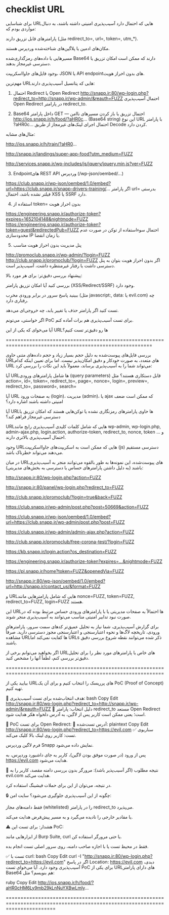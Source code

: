 # checklist URL

برای شناسایی URLهایی که احتمال دارد آسیب‌پذیری امنیتی داشته باشند، به دنبال مواردی بودم که:

پارامترهای قابل تزریق دارند (مثل redirect_to=, url=, token=, utm_*).

مکان‌های ادمین یا پلاگین‌های شناخته‌شده وردپرس هستند.

مسیرهایی با داده‌های رمزگذاری‌شده Base64 دارند که ممکن است امکان تزریق یا دسترسی غیرمجاز بدهند.

وجود فایل‌های جاوااسکریپت، JSON یا API endpointهای بدون احراز هویت.

مهم‌ترین URLهایی که پتانسیل آسیب‌پذیری دارند:

1. احتمال Redirect یا Open Redirect
http://snapp.ir:80/wp-login.php?redirect_to=http://snapp.ir/wp-admin/&reauth=FUZZ
احتمال آسیب‌پذیری Open Redirect در پارامتر redirect_to.



2. Base64 داخل پارامتر GET — احتمال تزریق یا باز کردن مسیرهای ناامن
http://ios.snapp.ir/h/food/?aHR0c... (Base64 string)
این نوع URL‌ با پارامتر ?aHR0c... احتمال اجرای لینک‌های غیرمجاز از طریق Decode کردن دارد.

مثال‌های مشابه:

http://ios.snapp.ir/h/train/?aHR0...

http://snapp.ir/landings/super-app-food?utm_medium=FUZZ

http://services.snapp.ir/wp-includes/js/jquery/jquery.min.js?ver=FUZZ


3. Endpointهای REST API وردپرس (/wp-json/oembed/...)

https://club.snapp.ir/wp-json/oembed/1.0/embed?url=https://club.snapp.ir/snapp-drivers-training/...
اگر پارامتر url= بدرستی فیلتر نشده باشد، احتمال XSS یا SSRF دارد.

4. استفاده از token= بدون احراز هویت

https://engineering.snapp.ir/authorize-token?expires=1652104148&nightmode=FUZZ
https://engineering.snapp.ir/authorize-token?token=guest&redirectedPub=FUZZ
احتمال سوءاستفاده از توکن در صورت عدم محدودسازی IP یا زمان انقضا.

5. پنل مدیریت بدون احراز هویت مناسب

http://promoclub.snapp.ir/wp-admin/?login=FUZZ
http://club.snapp.ir/promoclub/?login=FUZZ
اگر بدون احراز هویت بتوان به پنل دسترسی داشت یا رفتار غیرمنتظره داشت، آسیب‌پذیر است.

پیشنهاد بررسی دقیق‌تر:
برای هر مورد بالا:

بررسی کنید آیا امکان تزریق پارامتر (XSS/Redirect/SSRF) وجود دارد.

ببینید پاسخ سرور در برابر ورودی مخرب (مثل javascript:, data: یا evil.com) چه رفتاری دارد.

تست کنید اگر پارامتر حذف یا تغییر یابد، چه خروجی‌ای می‌دهد.

اگر خواستی، می‌تونم PoC برای تست آسیب‌پذیری هم برات آماده کنم.

آیا می‌خوای که یکی از این URLها رو دقیق‌تر تست کنیم؟

========================================================================================================

بررسی فایل‌های پیوست‌شده به دلیل حجم بسیار زیاد و حجم داده‌های متنی حاوی URLهای متعدد، به صورت خودکار و دقیق امکان‌پذیر نیست. اما برای تعیین اینکه کدام URL می‌تواند شما را به آسیب‌پذیری برساند، معمولاً باید این نکات را بررسی کرد:

آیا URLها شامل پارامترهای ورودی (query parameters) قابل دستکاری هستند؟ مثل action=, id=, token=, redirect_to=, page=, nonce=, login=, preview=, redirect_to=, password=, search=

آیا URL به صفحات ورود (login)، مدیریت (admin)، یا ajax که ممکن است ضعف امنیتی داشته باشند اشاره دارد؟

آیا URLها حاوی پارامترهای رمزنگاری نشده یا توکن‌هایی هستند که امکان تزریق یا دسترسی غیرمجاز فراهم کند؟

URLهایی که شامل کلمات کلیدی آسیب‌پذیری رایج مانند wp-admin, wp-login.php, admin-ajax.php, login.action, authorize-token, redirect_to, nonce, token و ... احتمال آسیب‌پذیری بالاتری دارند.

وجود URLهایی که ممکن است به اسکریپت‌های جاوااسکریپت (js) دسترسی مستقیم می‌دهند می‌تواند خطرناک باشد.

در میان URLهای پیوست‌شده، این نمونه‌ها به طور بالقوه می‌توانند منجر به آسیب‌پذیری باشند (به دلیل داشتن پارامترهای حساس یا دسترسی به بخش‌های مدیریتی):

http://snapp.ir:80/wp-login.php?action=FUZZ

http://snapp.ir:80/panel/wp-login.php?redirect_to=FUZZ

http://club.snapp.ir/promoclub/?login=true&back=FUZZ

https://club.snapp.ir/wp-admin/post.php?post=50669&action=FUZZ

https://club.snapp.ir/wp-json/oembed/1.0/embed?url=https://club.snapp.ir/wp-admin/post.php?post=FUZZ

https://club.snapp.ir/wp-admin/admin-ajax.php?action=FUZZ

http://club.snapp.ir/promoclub/free-corona-test/?login=FUZZ

https://kb.snapp.ir/login.action?os_destination=FUZZ

https://engineering.snapp.ir/authorize-token?expires=...&nightmode=FUZZ

https://pl.snapp.ir/home?token=FUZZ&openedVia=FUZZ

http://snapp.ir:80/wp-json/oembed/1.0/embed?url=http://snapp.ir/contact_us/&format=FUZZ

و URLهایی که شامل پارامترهایی مانند nonce=FUZZ, token=FUZZ, redirect_to=FUZZ, login=FUZZ هستند.

این URLها احتمالاً به صفحات مدیریتی یا با پارامترهای ورودی حساس مرتبط بوده که در صورت نبود تدابیر امنیتی مناسب می‌توانند به آسیب‌پذیری منجر شوند.

برای گزارش آسیب‌پذیری، شما نیاز به تحلیل عمیق‌تر کدهای سمت سرور، پارامترهای ورودی، تاریخچه لاگ‌ها و نحوه اعتبارسنجی و اعتبارسنجی مجوز دسترسی دارید. صرفاً مشاهده URLها کفایت نمی‌کند اما URLs ذکر شده می‌توانند نقطه شروع بررسی دقیق باشند.

اگر بخواهید می‌توانم برخی از URLهای خاص یا پارامترهای مورد نظر را برای تحلیل دقیق‌تر بررسی کنم، لطفاً آنها را مشخص کنید.

============================================================================================================


بیایید یکی از URLهای پرریسک را انتخاب کنیم و برای آن یک PoC (Proof of Concept) تهیه کنیم.

🎯 هدف انتخاب‌شده برای تست آسیب‌پذیری:
bash
Copy
Edit
http://snapp.ir:80/wp-login.php?redirect_to=http://snapp.ir/wp-admin/&reauth=FUZZ
📌 دلیل انتخاب:
پارامتر redirect_to مستعد Open Redirect است؛ یعنی ممکن است کاربر پس از لاگین، به آدرس دلخواه هکر هدایت شود.

🧪 PoC برای تست Open Redirect:
🔗 آدرس تست‌شده:
plaintext
Copy
Edit
http://snapp.ir:80/wp-login.php?redirect_to=https://evil.com
✅ سناریوی تست:
کاربر روی لینک بالا کلیک می‌کند.

فرم لاگین وردپرس Snapp نمایش داده می‌شود.

پس از ورود (در صورت موفق بودن لاگین)، کاربر به جای داشبورد وردپرس، به https://evil.com هدایت می‌شود.

🎯 نتیجه مطلوب (اگر آسیب‌پذیر باشد):
مرورگر بدون بررسی دامنه مقصد، کاربر را به evil.com هدایت می‌کند.

در نتیجه، می‌توان از این برای حملات فیشینگ استفاده کرد.

🔒 چگونه از این آسیب‌پذیری جلوگیری می‌شود؟
سایت امن:

فقط دامنه‌های مجاز (whitelisted) را در پارامتر redirect_to می‌پذیرد.

یا مقادیر خارجی را نادیده می‌گیرد و به مسیر پیش‌فرض هدایت می‌کند.

⚠️ هشدار:
برای تست این PoC:

از ابزارهایی مانند Burp Suite, curl یا حتی مرورگر استفاده کن.

فقط در محیط تست یا با اجازه صاحب دامنه، روی سرور اصلی تست انجام بده.

✅ تست با curl:
bash
Copy
Edit
curl -I "http://snapp.ir:80/wp-login.php?redirect_to=https://evil.com"
اگر در پاسخ Location: https://evil.com دیدی، آسیب‌پذیری وجود دارد.
آیا می‌خوای تست PoC برای یکی از URLهای دارای پارامتر Base64 هم بنویسم؟ مثل:

ruby
Copy
Edit
http://ios.snapp.ir/h/food/?aHR0cHM6Ly9mb29kLnNuYXBwLmly...

=============================================================================================================================
